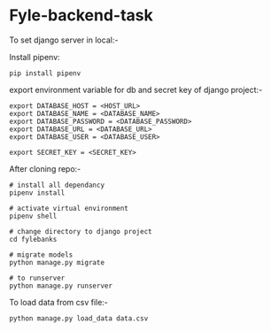 # Fyle-backend-task

To set django server in local:-

Install pipenv:
```
pip install pipenv
```

export environment variable for db and secret key of django project:-
```
export DATABASE_HOST = <HOST_URL>
export DATABASE_NAME = <DATABASE_NAME>
export DATABASE_PASSWORD = <DATABASE_PASSWORD>
export DATABASE_URL = <DATABASE_URL>
export DATABASE_USER = <DATABASE_USER>

export SECRET_KEY = <SECRET_KEY>
```

After cloning repo:-
```
# install all dependancy
pipenv install

# activate virtual environment
pipenv shell

# change directory to django project
cd fylebanks

# migrate models
python manage.py migrate

# to runserver
python manage.py runserver
```

To load data from csv file:-
```
python manage.py load_data data.csv
```
